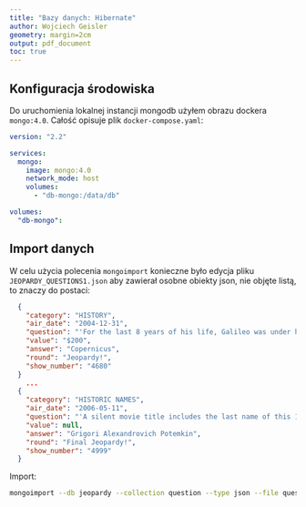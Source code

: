 ```yaml
---
title: "Bazy danych: Hibernate"
author: Wojciech Geisler
geometry: margin=2cm
output: pdf_document
toc: true
---
```


## Konfiguracja środowiska

Do uruchomienia lokalnej instancji mongodb użyłem obrazu dockera `mongo:4.0`. Całość opisuje plik `docker-compose.yaml`:

```yaml
version: "2.2"

services:
  mongo:
    image: mongo:4.0
    network_mode: host
    volumes:
      - "db-mongo:/data/db"

volumes:
  "db-mongo":
```


## Import danych

W celu użycia polecenia `mongoimport` konieczne było edycja pliku `JEOPARDY_QUESTIONS1.json` aby zawierał osobne obiekty json, nie objęte listą, to znaczy do postaci:

```json
  {
    "category": "HISTORY",
    "air_date": "2004-12-31",
    "question": "'For the last 8 years of his life, Galileo was under house arrest for espousing this man's theory'",
    "value": "$200",
    "answer": "Copernicus",
    "round": "Jeopardy!",
    "show_number": "4680"
  }
    ...
  {
    "category": "HISTORIC NAMES",
    "air_date": "2006-05-11",
    "question": "'A silent movie title includes the last name of this 18th c. statesman & favorite of Catherine the Great'",
    "value": null,
    "answer": "Grigori Alexandrovich Potemkin",
    "round": "Final Jeopardy!",
    "show_number": "4999"
  }
```

Import:

```bash
mongoimport --db jeopardy --collection question --type json --file questions.json
```
